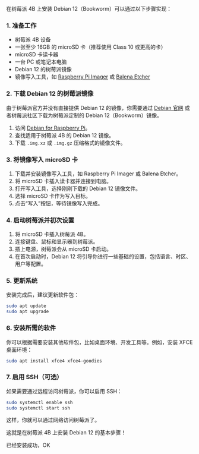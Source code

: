 
在树莓派 4B 上安装 Debian 12（Bookworm）可以通过以下步骤实现：

### 1. 准备工作
- 树莓派 4B 设备
- 一张至少 16GB 的 microSD 卡（推荐使用 Class 10 或更高的卡）
- microSD 卡读卡器
- 一台 PC 或笔记本电脑
- Debian 12 的树莓派镜像
- 镜像写入工具，如 [Raspberry Pi Imager](https://www.raspberrypi.com/software/) 或 [Balena Etcher](https://www.balena.io/etcher/)

### 2. 下载 Debian 12 的树莓派镜像
由于树莓派官方并没有直接提供 Debian 12 的镜像，你需要通过 [Debian 官网](https://raspi.debian.net/tested-images/) 或者树莓派社区下载为树莓派定制的 Debian 12（Bookworm）镜像。

1. 访问 [Debian for Raspberry Pi](https://raspi.debian.net/)。
2. 查找适用于树莓派 4B 的 Debian 12 镜像。
3. 下载 `.img.xz` 或 `.img.gz` 压缩格式的镜像文件。

### 3. 将镜像写入 microSD 卡
1. 下载并安装镜像写入工具，如 Raspberry Pi Imager 或 Balena Etcher。
2. 将 microSD 卡插入读卡器并连接到电脑。
3. 打开写入工具，选择刚刚下载的 Debian 12 镜像文件。
4. 选择 microSD 卡作为写入目标。
5. 点击“写入”按钮，等待镜像写入完成。

### 4. 启动树莓派并初次设置
1. 将 microSD 卡插入树莓派 4B。
2. 连接键盘、鼠标和显示器到树莓派。
3. 插上电源，树莓派会从 microSD 卡启动。
4. 在首次启动时，Debian 12 将引导你进行一些基础的设置，包括语言、时区、用户等配置。

### 5. 更新系统  
安装完成后，建议更新软件包：

```bash
sudo apt update
sudo apt upgrade
```

### 6. 安装所需的软件
你可以根据需要安装其他软件包，比如桌面环境、开发工具等。例如，安装 XFCE 桌面环境：

```bash
sudo apt install xfce4 xfce4-goodies
```

### 7. 启用 SSH（可选）
如果需要通过远程访问树莓派，你可以启用 SSH：

```bash
sudo systemctl enable ssh
sudo systemctl start ssh
```

这样，你就可以通过网络访问树莓派了。

这就是在树莓派 4B 上安装 Debian 12 的基本步骤！

已经安装成功，OK